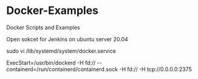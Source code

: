 # Docker-Examples
Docker Scripts and Examples


Open sokcet for Jenkins on ubuntu server 20.04

sudo vi /lib/systemd/system/docker.service

ExecStart=/usr/bin/dockerd -H fd:// --containerd=/run/containerd/containerd.sock -H fd:// -H tcp://0.0.0.0:2375
